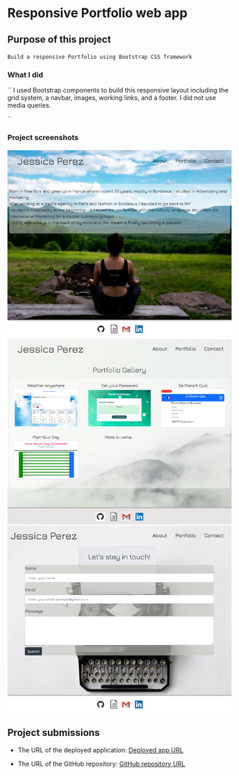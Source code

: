 # Responsive Portfolio web app

## Purpose of this project

`Build a responsive Portfolio using Bootstrap CSS framework`

### What I did

``
I used Bootstrap components to build this responsive layout including the grid system, a navbar, images, working links, and a footer.
I did not use media queries.

``

### Project screenshots

![About page screenshot](assets/screenshots/about-page.png)
![Portfolio page screenshot](assets/screenshots/portfolio-page.png)
![Contact page screenshot](assets/screenshots/contact-page.png)

## Project submissions

- The URL of the deployed application:
  [Deployed app URL](https://jessicaperez1.github.io/Portfolio-update/.)

- The URL of the GitHub repository:
  [GitHub repository URL](https://github.com/JessicaPerez1/Portfolio-update.git)
